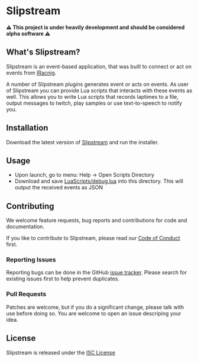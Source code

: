 ﻿# Slipstream

**⚠ This project is under heavily development and should be considered alpha
software ⚠**

## What's Slipstream?

Slipstream is an event-based application, that was built to connect or act on
events from [IRacnig](http://www.iracing.com).

A number of Slipstream plugins generates event or acts on events. As user of
Slipstream you can provide Lua scripts that interacts with these events as
well. This allows you to write Lua scripts that records laptimes to a file,
output messages to twitch, play samples or use text-to-speech to notify you.

## Installation

Download the latest version of
[Slipstream](https://github.com/dennis/slipstream/releases/download/v0.3.0/slipstream-v0.3.0.msi)
and run the installer.

## Usage

 - Upon launch, go to menu: Help -> Open Scripts Directory
 - Download and save [LuaScripts/debug.lua](LuaScripts/debug.lua) into this
   directory. This will output the received events as JSON

## Contributing

We welcome feature requests, bug reports and contributions for code and
documentation.

If you like to contribute to Slipstream, please read our [Code of
Conduct](CODE_OF_CONDUCT.md) first.

### Reporting Issues

Reporting bugs can be done in the GitHub [issue
tracker](https://github.com/dennis/slipstream/issues). Please search for
existing issues first to help prevent duplicates.

### Pull Requests

Patches are welcome, but if you do a significant change, please talk with use
before doing so. You are welcome to open an issue descriping your idea.

## License

Slipstream is released under the [ISC License](LICENSE)
